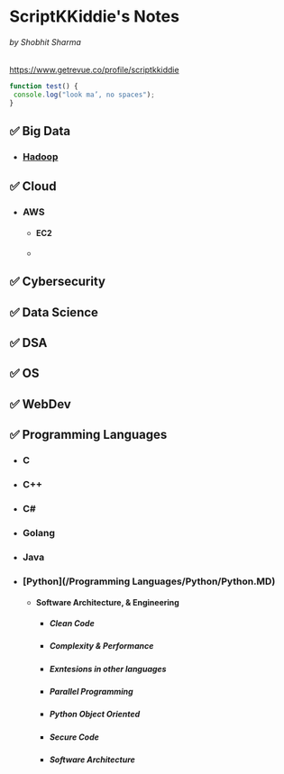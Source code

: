 # ScriptKKiddie's Notes
###### by Shobhit Sharma

https://www.getrevue.co/profile/scriptkkiddie

```javascript
function test() {
 console.log("look ma’, no spaces");
}
```

## :white_check_mark: Big Data
   * ### [Hadoop](Hadoop.MD)
## :white_check_mark: Cloud
   * ### AWS
     * #### EC2
     * 
## :white_check_mark: Cybersecurity
## :white_check_mark: Data Science
## :white_check_mark: DSA
## :white_check_mark: OS
## :white_check_mark: WebDev
## :white_check_mark: Programming Languages
   * ### C
   * ### C++
   * ### C#
   * ### Golang
   * ### Java
   * ### [Python](/Programming Languages/Python/Python.MD)
     * #### Software Architecture, & Engineering
       * ##### Clean Code
       * ##### Complexity & Performance
       * ##### Exntesions in other languages
       * ##### Parallel Programming
       * ##### Python Object Oriented
       * ##### Secure Code
       * ##### Software Architecture
